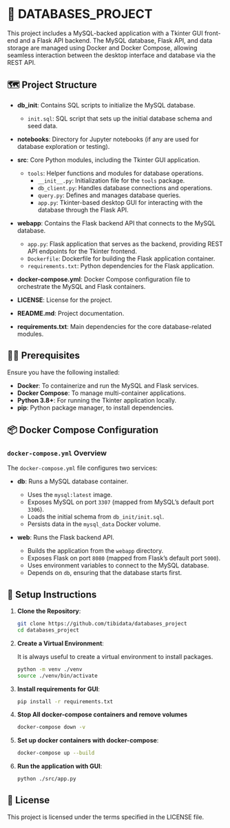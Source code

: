 # 💾 DATABASES_PROJECT

This project includes a MySQL-backed application with a Tkinter GUI front-end and a Flask API backend. The MySQL database, Flask API, and data storage are managed using Docker and Docker Compose, allowing seamless interaction between the desktop interface and database via the REST API.

## 🗺️ Project Structure

- **db_init**: Contains SQL scripts to initialize the MySQL database.
  - `init.sql`: SQL script that sets up the initial database schema and seed data.
  
- **notebooks**: Directory for Jupyter notebooks (if any are used for database exploration or testing).

- **src**: Core Python modules, including the Tkinter GUI application.
  - `tools`: Helper functions and modules for database operations.
    - `__init__.py`: Initialization file for the `tools` package.
    - `db_client.py`: Handles database connections and operations.
    - `query.py`: Defines and manages database queries.
    - `app.py`: Tkinter-based desktop GUI for interacting with the database through the Flask API.

- **webapp**: Contains the Flask backend API that connects to the MySQL database.
  - `app.py`: Flask application that serves as the backend, providing REST API endpoints for the Tkinter frontend.
  - `Dockerfile`: Dockerfile for building the Flask application container.
  - `requirements.txt`: Python dependencies for the Flask application.

- **docker-compose.yml**: Docker Compose configuration file to orchestrate the MySQL and Flask containers.

- **LICENSE**: License for the project.
- **README.md**: Project documentation.
- **requirements.txt**: Main dependencies for the core database-related modules.

## 🧑‍💻 Prerequisites

Ensure you have the following installed:

- **Docker**: To containerize and run the MySQL and Flask services.
- **Docker Compose**: To manage multi-container applications.
- **Python 3.8+**: For running the Tkinter application locally.
- **pip**: Python package manager, to install dependencies.

## 📦 Docker Compose Configuration

### `docker-compose.yml` Overview

The `docker-compose.yml` file configures two services:

- **db**: Runs a MySQL database container.
  - Uses the `mysql:latest` image.
  - Exposes MySQL on port `3307` (mapped from MySQL’s default port `3306`).
  - Loads the initial schema from `db_init/init.sql`.
  - Persists data in the `mysql_data` Docker volume.

- **web**: Runs the Flask backend API.
  - Builds the application from the `webapp` directory.
  - Exposes Flask on port `8080` (mapped from Flask’s default port `5000`).
  - Uses environment variables to connect to the MySQL database.
  - Depends on `db`, ensuring that the database starts first.

## 📜 Setup Instructions

1. **Clone the Repository**:
   ```bash
   git clone https://github.com/tibidata/databases_project
   cd databases_project
   ```

2. **Create a Virtual Environment**:

    It is always useful to create a virtual environment to install packages.

   ```bash
   python -m venv ./venv
   source ./venv/bin/activate
   ```    

3. **Install requirements for GUI**:

   ```bash
   pip install -r requirements.txt
   ```

4. **Stop All docker-compose containers and remove volumes**

   ```bash
   docker-compose down -v
   ```    
5. **Set up docker containers with docker-compose**:

   ```bash
   docker-compose up --build
   ```    

6. **Run the application with GUI**:
   ```bash
   python ./src/app.py
   ```    

## 📖 License
This project is licensed under the terms specified in the LICENSE file.
